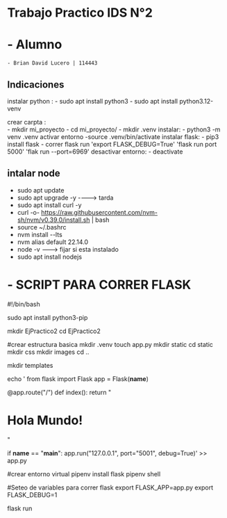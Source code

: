 #  Trabajo Practico IDS N°2 

# - Alumno 
    - Brian David Lucero | 114443

## Indicaciones
instalar python :
    - sudo apt install python3
    - sudo apt install python3.12-venv 
    
crear carpta :    
    - mkdir mi_proyecto
    - cd mi_proyecto/
    - mkdir .venv
    instalar: 
    - python3 -m venv .venv
    activar entorno
    -source .venv/bin/activate
    instalar flask:
    - pip3 install flask
    - correr flask run
        'export FLASK_DEBUG=True'
        'flask run port 5000'
        'flak run --port=6969'
    desactivar entorno:
    - deactivate

## intalar node
   - sudo apt update
   - sudo apt upgrade -y      ----> tarda
   - sudo apt install curl -y
   - curl -o- https://raw.githubusercontent.com/nvm-sh/nvm/v0.39.0/install.sh | bash
   - source ~/.bashrc
   - nvm install --lts
   - nvm alias default 22.14.0
   - node -v                  ---> fijar si esta instalado
   - sudo apt install nodejs


# - SCRIPT PARA CORRER FLASK 
 #!/bin/bash
 
 sudo apt install python3-pip
 
 
 mkdir EjPractico2
 cd EjPractico2
 
 #crear estructura basica
 mkdir .venv
 touch app.py
 mkdir static
 cd static
 mkdir css
 mkdir images
 cd ..
 
 mkdir templates
 
 echo '
 from flask import Flask
 app = Flask(__name__)
 
 @app.route("/")
 def index():
     return "<h1>Hola Mundo!</h1>"
 
 if __name__ == "__main__":
     app.run("127.0.0.1", port="5001", debug=True)' >> app.py
 
 
 #crear entorno virtual
 pipenv install flask
 pipenv shell
 
 #Seteo de variables para correr flask
 export FLASK_APP=app.py
 export FLASK_DEBUG=1
 
 flask run
